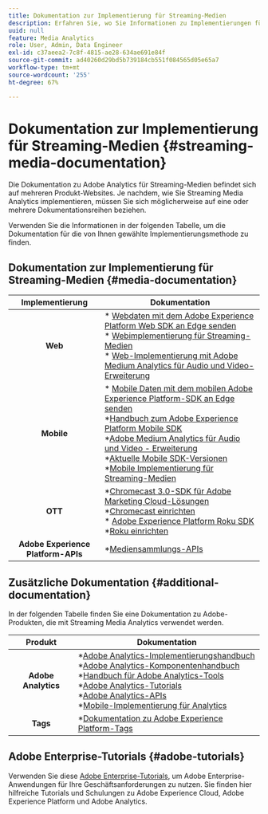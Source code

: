 ```yaml
---
title: Dokumentation zur Implementierung für Streaming-Medien
description: Erfahren Sie, wo Sie Informationen zu Implementierungen für Streaming-Medien finden.
uuid: null
feature: Media Analytics
role: User, Admin, Data Engineer
exl-id: c37aeea2-7c8f-4815-ae28-634ae691e84f
source-git-commit: ad40260d29bd5b739184cb551f084565d05e65a7
workflow-type: tm+mt
source-wordcount: '255'
ht-degree: 67%

---
```


# Dokumentation zur Implementierung für Streaming-Medien {#streaming-media-documentation}

Die Dokumentation zu Adobe Analytics für Streaming-Medien befindet sich auf mehreren Produkt-Websites. Je nachdem, wie Sie Streaming Media Analytics implementieren, müssen Sie sich möglicherweise auf eine oder mehrere Dokumentationsreihen beziehen.

Verwenden Sie die Informationen in der folgenden Tabelle, um die Dokumentation für die von Ihnen gewählte Implementierungsmethode zu finden.

## Dokumentation zur Implementierung für Streaming-Medien {#media-documentation}

| Implementierung | Dokumentation |
|:-----------------------:|----------------|
| **Web** | * [Webdaten mit dem Adobe Experience Platform Web SDK an Edge senden](/help/implementation/edge/edge-web-sdk.md) <br> * [Webimplementierung für Streaming-Medien](/help/implementation/media-sdk/setup/web-implementation.md) <br>* [Web-Implementierung mit Adobe Medium Analytics für Audio und Video-Erweiterung](https://experienceleague.adobe.com/docs/experience-platform/tags/extensions/adobe/media-analytics-3x/overview.html?lang=de) |
| **Mobile** | * [Mobile Daten mit dem mobilen Adobe Experience Platform-SDK an Edge senden](/help/implementation/edge/edge-mobile-sdk.md) <br> *[Handbuch zum Adobe Experience Platform Mobile SDK](https://developer.adobe.com/client-sdks/documentation/) <br> *[Adobe Medium Analytics für Audio und Video - Erweiterung](https://developer.adobe.com/client-sdks/documentation/adobe-media-analytics/)<br> *[Aktuelle Mobile SDK-Versionen](https://developer.adobe.com/client-sdks/documentation/current-sdk-versions/) <br> *[Mobile Implementierung für Streaming-Medien](/help/implementation/media-sdk/setup/mobile-implementation.md) | |  |
| **OTT** | *[Chromecast 3.0-SDK für Adobe Marketing Cloud-Lösungen](https://adobe-marketing-cloud.github.io/media-sdks/reference/chromecast/)<br> *[Chromecast einrichten](/help/implementation/media-sdk/setup/set-up-chromecast.md)<br> * [Adobe Experience Platform Roku SDK](/help/implementation/edge/implementation-edge.md) <br> *[Roku einrichten](/help/implementation/media-sdk/setup/set-up-roku.md) |
| **Adobe Experience Platform-APIs** | *[Mediensammlungs-APIs](/help/implementation/media-collection-api/mc-api-overview.md) |

## Zusätzliche Dokumentation {#additional-documentation}

In der folgenden Tabelle finden Sie eine Dokumentation zu Adobe-Produkten, die mit Streaming Media Analytics verwendet werden.

| Produkt | Dokumentation |
|:-----------------------:|----------------|
| **Adobe Analytics** | *[Adobe Analytics-Implementierungshandbuch](https://experienceleague.adobe.com/docs/analytics/implementation/home.html?lang=de)<br>  *[Adobe Analytics-Komponentenhandbuch](https://experienceleague.adobe.com/docs/analytics/components/home.html?lang=de)<br> *[Handbuch für Adobe Analytics-Tools](https://experienceleague.adobe.com/docs/analytics/analyze/home.html?lang=de)<br> *[Adobe Analytics-Tutorials](https://experienceleague.adobe.com/docs/analytics.html?lang=de#tutorials) <br> *[Adobe Analytics-APIs](https://developer.adobe.com/analytics-apis/docs/2.0/)<br> *[Mobile-Implementierung für Analytics](https://developer.adobe.com/client-sdks/documentation/adobe-analytics/) |
| **Tags** | *[Dokumentation zu Adobe Experience Platform-Tags](https://experienceleague.adobe.com/docs/experience-platform/tags/home.html?lang=de) |

## Adobe Enterprise-Tutorials {#adobe-tutorials}

Verwenden Sie diese [Adobe Enterprise-Tutorials](https://experienceleague.adobe.com/docs/home-tutorials.html?lang=de), um Adobe Enterprise-Anwendungen für Ihre Geschäftsanforderungen zu nutzen. Sie finden hier hilfreiche Tutorials und Schulungen zu Adobe Experience Cloud, Adobe Experience Platform und Adobe Analytics.
